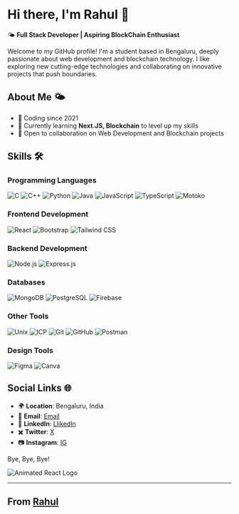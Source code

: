 # Hi there, I'm Rahul 👋

🌤 **Full Stack Developer | Aspiring BlockChain Enthusiast**

Welcome to my GitHub profile! I'm a student based in Bengaluru, deeply passionate about web development and blockchain technology. I like exploring new cutting-edge technologies and collaborating on innovative projects that push boundaries.

## About Me 🌤

- 🚀 Coding since 2021
- 🌱 Currently learning **Next.JS, Blockchain** to level up my skills
- 🤝 Open to collaboration on Web Development and Blockchain projects

## Skills 🛠️

### Programming Languages
![C](https://img.shields.io/badge/-C-A8B9CC?style=for-the-badge&logo=c&logoColor=black)
![C++](https://img.shields.io/badge/-C++-00599C?style=for-the-badge&logo=c%2B%2B&logoColor=white)
![Python](https://img.shields.io/badge/-Python-3776AB?style=for-the-badge&logo=python&logoColor=white)
![Java](https://img.shields.io/badge/-Java-007396?style=for-the-badge&logo=java&logoColor=white)
![JavaScript](https://img.shields.io/badge/-JavaScript-F7DF1E?style=for-the-badge&logo=javascript&logoColor=black)
![TypeScript](https://img.shields.io/badge/-TypeScript-3178C6?style=for-the-badge&logo=typescript&logoColor=white)
![Motoko](https://img.shields.io/badge/-Motoko-000000?style=for-the-badge&logo=motoko&logoColor=white) 

### Frontend Development
![React](https://img.shields.io/badge/-React-61DAFB?style=for-the-badge&logo=react&logoColor=white)
![Bootstrap](https://img.shields.io/badge/-Bootstrap-7952B3?style=for-the-badge&logo=bootstrap&logoColor=white)
![Tailwind CSS](https://img.shields.io/badge/-Tailwind_CSS-38B2AC?style=for-the-badge&logo=tailwind-css&logoColor=white)

### Backend Development
![Node.js](https://img.shields.io/badge/-Node.js-339933?style=for-the-badge&logo=node.js&logoColor=white)
![Express.js](https://img.shields.io/badge/-Express.js-000000?style=for-the-badge&logo=express&logoColor=white)

### Databases
![MongoDB](https://img.shields.io/badge/-MongoDB-47A248?style=for-the-badge&logo=mongodb&logoColor=white)
![PostgreSQL](https://img.shields.io/badge/-PostgreSQL-336791?style=for-the-badge&logo=postgresql&logoColor=white)
![Firebase](https://img.shields.io/badge/-Firebase-FFCA28?style=for-the-badge&logo=firebase&logoColor=black)

### Other Tools
![Unix](https://img.shields.io/badge/-Unix-000000?style=for-the-badge&logo=linux&logoColor=white)
![ICP](https://img.shields.io/badge/-ICP-000000?style=for-the-badge&logo=icp&logoColor=white) 
![Git](https://img.shields.io/badge/-Git-F05032?style=for-the-badge&logo=git&logoColor=white)
![GitHub](https://img.shields.io/badge/-GitHub-181717?style=for-the-badge&logo=github&logoColor=white)
![Postman](https://img.shields.io/badge/-Postman-FF6C37?style=for-the-badge&logo=postman&logoColor=white)

### Design Tools
![Figma](https://img.shields.io/badge/-Figma-F24E1E?style=for-the-badge&logo=figma&logoColor=white)
![Canva](https://img.shields.io/badge/-Canva-00C4CC?style=for-the-badge&logo=canva&logoColor=white)


## Social Links 🌐

- 🌍 **Location**: Bengaluru, India
- 📧 **Email**: [Email](rahulib2005@gmail.com)
- 💼 **LinkedIn**: [LlikedIn](https://www.linkedin.com/in/rahul-i-basaragi-05886829b/)
- ✖️ **Twitter**: [X](https://x.com/rahul_ib9880)
- 📷 **Instagram**: [IG](https://www.instagram.com/rahulbasaragiofficial/)


Bye, Bye, Bye!


![Animated React Logo](https://media.giphy.com/media/eNAsjO55tPbgaor7ma/giphy.gif)


---

## From [Rahul](https://github.com/RahulIB5/)
